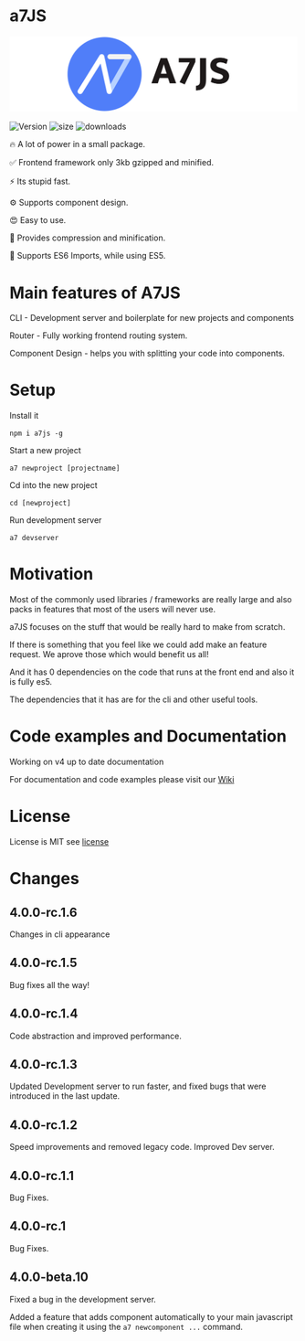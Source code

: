
# a7JS

![a7JS](./designs/banner.png)

![Version](https://img.shields.io/npm/v/a7js)
![size](https://img.shields.io/badge/Size-3kb-success)
![downloads](https://img.shields.io/npm/dy/a7js)

🔥 A lot of power in a small package.

✅ Frontend framework only 3kb gzipped and minified.

⚡ Its stupid fast.

⚙️ Supports component design.

😍 Easy to use.

🚀 Provides compression and minification.

👑 Supports ES6 Imports, while using ES5.

# Main features of A7JS

CLI - Development server and boilerplate for new projects and components

Router - Fully working frontend routing system.

Component Design - helps you with splitting your code into components.

# Setup

Install it

```shell
npm i a7js -g
```

Start a new project

```shell
a7 newproject [projectname]
```

Cd into the new project

```shell
cd [newproject]
```

Run development server

```shell
a7 devserver
```

# Motivation

Most of the commonly used libraries / frameworks are really large and also packs in features that most of the users will never use.

a7JS focuses on the stuff that would be really hard to make from scratch.

If there is something that you feel like we could add make an feature request. We aprove those which would benefit us all!

And it has 0 dependencies on the code that runs at the front end and also it is fully es5.

The dependencies that it has are for the cli and other useful tools.

# Code examples and Documentation

Working on v4 up to date documentation

For documentation and code examples please visit our [Wiki](https://github.com/anton7r/a7JS/wiki)

# License

License is MIT see [license](https://github.com/anton7r/a7JS/blob/master/LICENSE)

# Changes

## 4.0.0-rc.1.6

Changes in cli appearance

## 4.0.0-rc.1.5

Bug fixes all the way!

## 4.0.0-rc.1.4

Code abstraction and improved performance.

## 4.0.0-rc.1.3

Updated Development server to run faster,
and fixed bugs that were introduced in the last update.

## 4.0.0-rc.1.2

Speed improvements and removed legacy code.
Improved Dev server.

## 4.0.0-rc.1.1

Bug Fixes.

## 4.0.0-rc.1

Bug Fixes.

## 4.0.0-beta.10

Fixed a bug in the development server.

Added a feature that adds component automatically to your main javascript file when creating it using the `a7 newcomponent ...` command.
